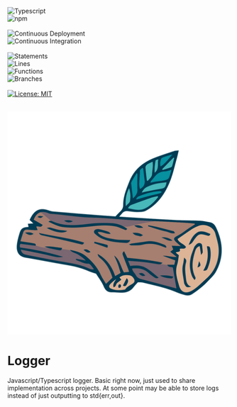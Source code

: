 ![Typescript](https://img.shields.io/badge/TypeScript-007ACC?style=for-the-badge&logo=typescript&logoColor=white)
<br />
![npm](https://badges.aleen42.com/src/npm.svg)
<br />
<br />
![Continuous Deployment](https://github.com/noahvarghese/ts-log/actions/workflows/cd.yaml/badge.svg)
<br />
![Continuous Integration](https://github.com/noahvarghese/ts-log/actions/workflows/ci.yaml/badge.svg)
<br />
<br />
![Statements](https://img.shields.io/badge/statements-75.8%25-red.svg?style=flat)
<br/>
![Lines](https://img.shields.io/badge/lines-76.36%25-red.svg?style=flat)
<br/>
![Functions](https://img.shields.io/badge/functions-46.66%25-red.svg?style=flat)
<br/>
![Branches](https://img.shields.io/badge/branches-64.28%25-red.svg?style=flat)
<br/>
<br/>
[![License: MIT](https://img.shields.io/badge/License-MIT-yellow.svg)](https://opensource.org/licenses/MIT)
<br />
<br />

![log](assets/log.png)

# Logger

Javascript/Typescript logger. Basic right now, just used to share implementation across projects. At some point may be able to store logs instead of just outputting to std{err,out}.
